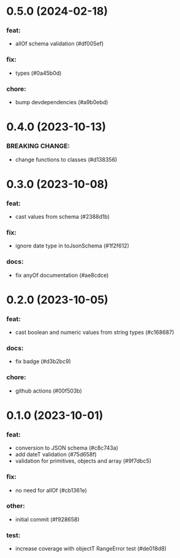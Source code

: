 # 0.5.0 (2024-02-18)

### feat:

- allOf schema validation (#df005ef)

### fix:

- types (#0a45b0d)

### chore:

- bump devdependencies (#a9b0ebd)

# 0.4.0 (2023-10-13)

### BREAKING CHANGE:

- change functions to classes (#d138356)

# 0.3.0 (2023-10-08)

### feat:

- cast values from schema (#2388d1b)

### fix:

- ignore date type in toJsonSchema (#1f2f612)

### docs:

- fix anyOf documentation (#ae8cdce)

# 0.2.0 (2023-10-05)

### feat:

- cast boolean and numeric values from string types (#c168687)

### docs:

- fix badge (#d3b2bc9)

### chore:

- github actions (#00f503b)

# 0.1.0 (2023-10-01)

### feat:

- conversion to JSON schema (#c8c743a)
- add dateT validation (#75d658f)
- validation for primitives, objects and array (#9f7dbc5)

### fix:

- no need for allOf (#cb1361e)

### other:

- initial commit (#f928658)

### test:

- increase coverage with objectT RangeError test (#de018d8)

